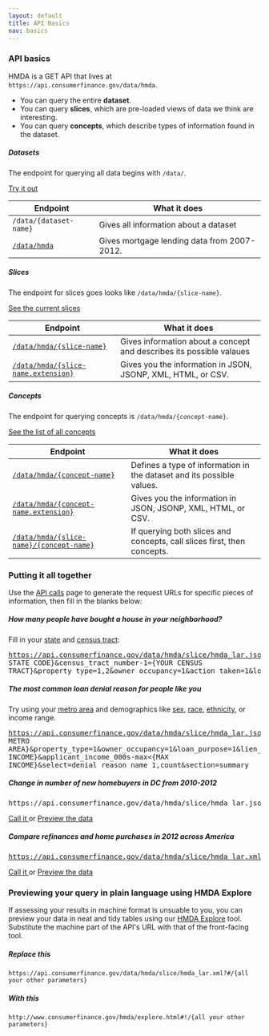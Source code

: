 ```yaml
---
layout: default
title: API Basics
nav: basics
---
```


### API basics

HMDA is a GET API that lives at ```https://api.consumerfinance.gov/data/hmda```.

- You can query the entire **dataset**.
- You can query **slices**, which are pre-loaded views of data we think are interesting.
- You can query **concepts**, which describe types of information found in the dataset.

##### Datasets
The endpoint for querying all data begins with ```/data/```.  

<a href="console/#!/data/getDataset_get_1" class="action-arrow"> Try it out <i class="icon-right"> </i></a>


| Endpoint | What it does |
| ------------- | -------------|
| ```/data/{dataset-name}``` | Gives all information about a dataset 
| [```/data/hmda```](https://api.consumerfinance.gov/data/hmda) | Gives mortgage lending data from 2007-2012.


##### Slices
The endpoint for slices goes looks like ```/data/hmda/{slice-name}```. 

<a href="console/#!/hmda/querySliceHmda_get_2" class="action-arrow"> See the current slices <i class="icon-right"> </i></a>


| Endpoint | What it does |
| ------------- | -------------|
| [```/data/hmda/{slice-name}```](https://api.consumerfinance.gov/data/hmda/slice) | Gives information about a concept and describes its possible valaues
| [```/data/hmda/{slice-name.extension}```](https://api.consumerfinance.gov/data/hmda/concept/as_of_year.json) | Gives you the information in JSON, JSONP, XML, HTML, or CSV.

##### Concepts
The endpoint for querying concepts is ```/data/hmda/{concept-name}```.  

<a href="console/#!/hmda/getConceptHmda_get_1" class="action-arrow"> See the list of all concepts <i class="icon-right"> </i></a>

| Endpoint | What it does |
| ------------- | -------------|
| [```/data/hmda/{concept-name}```](https://api.consumerfinance.gov/data/hmda/slice/application_groups) | Defines a type of information in the dataset and its possible values.
| [```/data/hmda/{concept-name.extension}```](https://api.consumerfinance.gov/data/hmda/slice/application_groups.json) | Gives you the information in JSON, JSONP, XML, HTML, or CSV.
| [```/data/hmda/{slice-name}/{concept-name}```](https://api.consumerfinance.gov/data/hmda/slice/application_groups.json) | If querying both slices and concepts, call slices first, then concepts.

### Putting it all together
Use the [API calls](console/) page to generate the request URLs for specific pieces of information, then fill in the blanks below:

##### How many people have bought a house in your neighborhood?
Fill in your [state](https://api.consumerfinance.gov/data/hmda/concept/state_code) and [census tract](https://ask.census.gov/faq.php?id=5000&amp;faqId=127):
&#x20;<pre>https://api.consumerfinance.gov/data/hmda/slice/hmda_lar.json?#!/as_of_year=2012&amp;state_code-1={YOUR STATE CODE}&amp;census_tract_number-1={YOUR CENSUS TRACT}&amp;property_type=1,2&amp;owner_occupancy=1&amp;action_taken=1&amp;loan_purpose=1&amp;lien_status=1</pre>

##### The most common loan denial reason for people like you
Try using your [metro area](https://api.consumerfinance.gov/data/hmda/concept/msamd) and demographics like [sex](https://api.consumerfinance.gov:443/data/hmda/concept/sex), [race](https://api.consumerfinance.gov:443/data/hmda/concept/race), [ethnicity](https://api.consumerfinance.gov:443/data/hmda/concept/ethnicity), or income range.

&#x20;<pre>https://api.consumerfinance.gov/data/hmda/slice/hmda_lar.json?#!/as_of_year=2012&amp;msamd-1={YOUR METRO AREA}&amp;property_type=1&amp;owner_occupancy=1&amp;loan_purpose=1&amp;lien_status=1&amp;applicant_sex={SEX}&amp;applicant_race_1={RACE}&amp;applicant_ethnicity={ETHNICITY}&amp;applicant_income_000s-min&gt;{MIN INCOME}&amp;applicant_income_000s-max&lt;{MAX INCOME}&amp;select=denial_reason_name_1,count&amp;section=summary</pre>

##### Change in number of new homebuyers in DC from 2010-2012
<pre>https://api.consumerfinance.gov/data/hmda/slice/hmda_lar.json?#!/as_of_year=2012,2011,2010&amp;state_code=11&amp;property_type=1,2&amp;owner_occupancy=1&amp;lien_status=1&amp;action_taken=1&amp;select=state_name,county_name,as_of_year,count</pre>
&#x20;<a href="https://api.consumerfinance.gov/data/hmda/slice/hmda_lar.json?#!/as_of_year=2012,2011,2010&amp;state_code=11&amp;property_type=1,2&amp;owner_occupancy=1&amp;lien_status=1&amp;action_taken=1&amp;select=state_name,county_name,as_of_year,count&amp;" class="action-arrow">Call it <i class="icon-right"> </i></a> or <a href="http://www.consumerfinance.gov/hmda/explore#!/as_of_year=2012,2011,2010&amp;state_code=11&amp;property_type=1,2&amp;owner_occupancy=1&amp;lien_status=1&amp;action_taken=1&amp;select=state_name,county_name,as_of_year,count&amp;" class="action-arrow">Preview the data<i class="icon-right"> </i></a>

##### Compare refinances and home purchases in 2012 across America
&#x20;<pre>https://api.consumerfinance.gov/data/hmda/slice/hmda_lar.xml?#!/property_type=1,2&amp;action_taken=1&amp;select=as_of_year,loan_purpose_name,count&amp;section=summary</pre>
&#x20;<a class="action-arrow" href="https://api.consumerfinance.gov/data/hmda/slice/hmda_lar.xml?#!/property_type=1,2&amp;action_taken=1&amp;select=as_of_year,loan_purpose_name,count&amp;section=summary">Call it <i class="icon-right"> </i></a> or <a class="action-arrow" href="http://www.consumerfinance.gov/hmda/explore.html#!/property_type=1,2&amp;action_taken=1&amp;select=as_of_year,loan_purpose_name,count&amp;section=summary">Preview the data <i class="icon-right"> </i></a>

### Previewing your query in plain language using HMDA Explore
If assessing your results in machine format is unsuable to you, you can preview your data in neat and tidy tables using our [HMDA Explore](http://consumerfinance.gov/hmda/explore) tool. Substitute the machine part of the API's URL with that of the front-facing tool.

##### Replace this
```https://api.consumerfinance.gov/data/hmda/slice/hmda_lar.xml?#/{all your other parameters}```

##### With this
```http://www.consumerfinance.gov/hmda/explore.html#!/{all your other parameters}```

<body id="basics"></body>